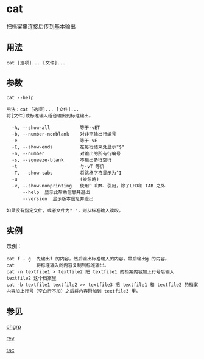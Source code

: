 # cat

把档案串连接后传到基本输出

## 用法

```shell
cat [选项]... [文件]...
```

## 参数

```shell
cat --help
```

```shell
用法：cat [选项]... [文件]...
将[文件]或标准输入组合输出到标准输出。

  -A, --show-all           等于-vET
  -b, --number-nonblank    对非空输出行编号
  -e                       等于-vE
  -E, --show-ends          在每行结束处显示"$"
  -n, --number             对输出的所有行编号
  -s, --squeeze-blank      不输出多行空行
  -t                       与-vT 等价
  -T, --show-tabs          将跳格字符显示为^I
  -u                       (被忽略)
  -v, --show-nonprinting   使用^ 和M- 引用，除了LFD和 TAB 之外
      --help  显示此帮助信息并退出
      --version  显示版本信息并退出

如果没有指定文件，或者文件为"-"，则从标准输入读取。
```

## 实例

示例：

```shell
cat f - g  先输出f 的内容，然后输出标准输入的内容，最后输出g 的内容。
cat        将标准输入的内容复制到标准输出。
cat -n textfile1 > textfile2 把 textfile1 的档案内容加上行号后输入 textfile2 这个档案里
cat -b textfile1 textfile2 >> textfile3 把 textfile1 和 textfile2 的档案内容加上行号（空白行不加）之后将内容附加到 textfile3 里。
```

## 参见

[chgrp](chgrp.md)

[rev](rev.md)

[tac](tac.md)
